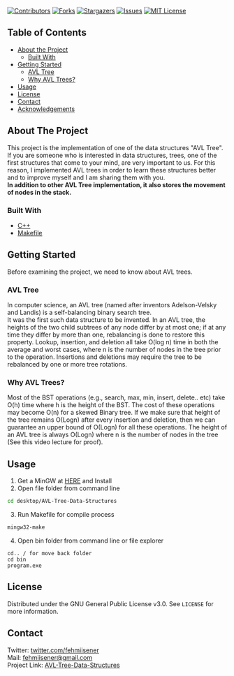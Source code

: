 [![Contributors][contributors-shield]][contributors-url]
[![Forks][forks-shield]][forks-url]
[![Stargazers][stars-shield]][stars-url]
[![Issues][issues-shield]][issues-url]
[![MIT License][license-shield]][license-url]

## Table of Contents

* [About the Project](#about-the-project)
  * [Built With](#built-with)
* [Getting Started](#getting-started)
  * [AVL Tree](#avl-tree)
  * [Why AVL Trees?](#why-avl-trees)
* [Usage](#usage)
* [License](#license)
* [Contact](#contact)
* [Acknowledgements](#acknowledgements)

## About The Project

This project is the implementation of one of the data structures "AVL Tree".  
If you are someone who is interested in data structures, trees, one of the first structures that come to your mind, are very important to us. For this reason, I implemented AVL trees in order to learn these structures better and to improve myself and I am sharing them with you.  
**In addition to other AVL Tree implementation, it also stores the movement of nodes in the stack.**

### Built With

* [C++](https://isocpp.org)
* [Makefile](https://www.gnu.org/software/make/manual/make.html)

## Getting Started

Before examining the project, we need to know about AVL trees.

### AVL Tree

In computer science, an AVL tree (named after inventors Adelson-Velsky and Landis) is a self-balancing binary search tree.  
It was the first such data structure to be invented. In an AVL tree, the heights of the two child subtrees of any node differ by at most one; if at any time they differ by more than one, rebalancing is done to restore this property. Lookup, insertion, and deletion all take O(log n) time in both the average and worst cases, where n is the number of nodes in the tree prior to the operation. Insertions and deletions may require the tree to be rebalanced by one or more tree rotations.

### Why AVL Trees?

Most of the BST operations (e.g., search, max, min, insert, delete.. etc) take O(h) time where h is the height of the BST. The cost of these operations may become O(n) for a skewed Binary tree. If we make sure that height of the tree remains O(Logn) after every insertion and deletion, then we can guarantee an upper bound of O(Logn) for all these operations. The height of an AVL tree is always O(Logn) where n is the number of nodes in the tree (See this video lecture for proof).

## Usage

1. Get a MinGW at [HERE](http://www.mingw.org/) and Install
2. Open file folder from command line
```sh
cd desktop/AVL-Tree-Data-Structures
```
3. Run Makefile for compile process
```sh
mingw32-make
```
4. Open bin folder from command line or file explorer
```
cd.. / for move back folder
cd bin
program.exe
```

## License

Distributed under the GNU General Public License v3.0. See `LICENSE` for more information.

## Contact

Twitter: [twitter.com/fehmiisener](https://twitter.com/fehmiisener)  
Mail: fehmiisener@gmail.com  
Project Link: [AVL-Tree-Data-Structures](https://github.com/fehmisener/AVL-Tree-Data-Structures)

[contributors-shield]: https://img.shields.io/github/contributors/fehmiisener/AVL-Tree-Data-Structures.svg?style=flat-square
[contributors-url]: https://github.com/fehmiisener/AVL-Tree-Data-Structures/graphs/contributors
[forks-shield]: https://img.shields.io/github/forks/fehmiisener/AVL-Tree-Data-Structures?style=flat-square
[forks-url]: https://github.com/fehmiisener/AVL-Tree-Data-Structures/network/members
[stars-shield]: https://img.shields.io/github/stars/fehmiisener/AVL-Tree-Data-Structures?style=flat-square
[stars-url]: https://github.com/fehmiisener/AVL-Tree-Data-Structures/stargazers
[issues-shield]: https://img.shields.io/github/issues/fehmiisener/AVL-Tree-Data-Structures?style=flat-square
[issues-url]: https://github.com/fehmiisener/AVL-Tree-Data-Structures/issues
[license-shield]: https://img.shields.io/github/license/fehmiisener/AVL-Tree-Data-Structures?style=flat-square
[license-url]: https://github.com/fehmiisener/AVL-Tree-Data-Structures/blob/master/LICENSE
[product-screenshot]: images/screenshot.png
